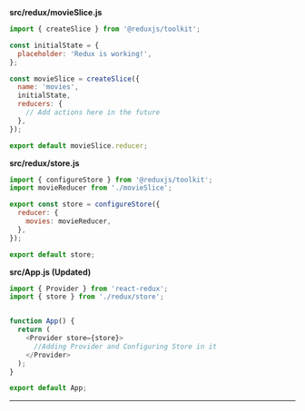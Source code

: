 <summary><strong>src/redux/movieSlice.js</strong></summary>


```js
import { createSlice } from '@reduxjs/toolkit';

const initialState = {
  placeholder: 'Redux is working!',
};

const movieSlice = createSlice({
  name: 'movies',
  initialState,
  reducers: {
    // Add actions here in the future
  },
});

export default movieSlice.reducer;
```

<summary><strong>src/redux/store.js</strong></summary>

```js
import { configureStore } from '@reduxjs/toolkit';
import movieReducer from './movieSlice';

export const store = configureStore({
  reducer: {
    movies: movieReducer,
  },
});

export default store;
```

<summary><strong>src/App.js (Updated)</strong></summary>

```js
import { Provider } from 'react-redux';
import { store } from './redux/store';


function App() {
  return (
    <Provider store={store}>
      //Adding Provider and Configuring Store in it
    </Provider>
  );
}

export default App;
```


---

